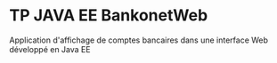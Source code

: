 <h1>TP JAVA EE BankonetWeb</h1>

Application d'affichage de comptes bancaires dans une interface Web développé en Java EE
